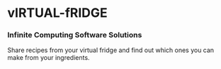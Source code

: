# vIRTUAL-fRIDGE
### Infinite Computing Software Solutions

Share recipes from your virtual fridge and find out which ones you can make from your ingredients.
